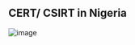 ## CERT/ CSIRT in Nigeria

![image](https://github.com/user-attachments/assets/1a167d7e-5d3d-4a0a-b43c-c0d122b14ba1)
